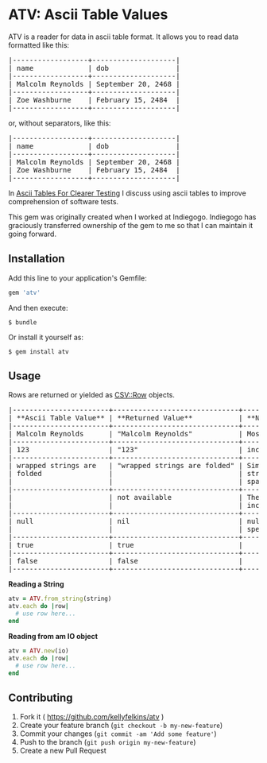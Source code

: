 # ATV: Ascii Table Values

ATV is a reader for data in ascii table format.
It allows you to read data formatted like this:

<pre>
|------------------+--------------------|
| name             | dob                |
|------------------+--------------------|
| Malcolm Reynolds | September 20, 2468 |
|------------------+--------------------|
| Zoe Washburne    | February 15, 2484  |
|------------------+--------------------|
</pre>

or, without separators, like this:

<pre>
|------------------+--------------------|
| name             | dob                |
|------------------+--------------------|
| Malcolm Reynolds | September 20, 2468 |
| Zoe Washburne    | February 15, 2484  |
|------------------+--------------------|
</pre>

In [Ascii Tables For Clearer Testing][1] I discuss using ascii tables to improve comprehension
of software tests.

[1]: https://punctuatedproductivity.wordpress.com/2016/02/02/ascii-tables-for-clearer-testing/

This gem was originally created when I worked at Indiegogo. Indiegogo has graciously transferred ownership of the 
gem to me so that I can maintain it going forward. 

## Installation

Add this line to your application's Gemfile:

```ruby
gem 'atv'
```

And then execute:

    $ bundle

Or install it yourself as:

    $ gem install atv

## Usage

Rows are returned or yielded as [CSV::Row][2] objects.

[2]: http://www.ruby-doc.org/stdlib/libdoc/csv/rdoc/CSV/Row.html

<pre>
|-----------------------+------------------------------+-----------------------------------|
| **Ascii Table Value** | **Returned Value**           | **Notes**                         |
|-----------------------+------------------------------+-----------------------------------|
| Malcolm Reynolds      | "Malcolm Reynolds"           | Most values returned as string    |
|-----------------------+------------------------------+-----------------------------------|
| 123                   | "123"                        | including numbers                 |
|-----------------------+------------------------------+-----------------------------------|
| wrapped strings are   | "wrapped strings are folded" | Similar to yaml, wrapped          |
| folded                |                              | strings are folded with a single  |
|                       |                              | space replacing the new line      |
|-----------------------+------------------------------+-----------------------------------|
|                       | not available                | The CSV::Row object will not      |
|                       |                              | include columns with blank values |
|-----------------------+------------------------------+-----------------------------------|
| null                  | nil                          | null, true, and false are         |
|                       |                              | special values                    |
|-----------------------+------------------------------+-----------------------------------|
| true                  | true                         |                                   |
|-----------------------+------------------------------+-----------------------------------|
| false                 | false                        |                                   |
|-----------------------+------------------------------+-----------------------------------|
</pre>

**Reading a String**

```ruby
atv = ATV.from_string(string)
atv.each do |row|
  # use row here...
end
```

**Reading from am IO object**

```ruby
atv = ATV.new(io)
atv.each do |row|
  # use row here...
end
```

## Contributing

1. Fork it ( https://github.com/kellyfelkins/atv )
2. Create your feature branch (`git checkout -b my-new-feature`)
3. Commit your changes (`git commit -am 'Add some feature'`)
4. Push to the branch (`git push origin my-new-feature`)
5. Create a new Pull Request
